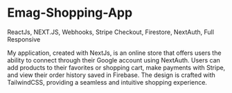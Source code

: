 # Emag-Shopping-App
ReactJs, NEXT.JS, Webhooks, Stripe Checkout, Firestore, NextAuth, Full Responsive




My application, created with NextJs, is an online store that offers users the ability to connect through their Google account using NextAuth. Users can add products to their favorites or shopping cart, make payments with Stripe, and view their order history saved in Firebase. The design is crafted with TailwindCSS, providing a seamless and intuitive shopping experience.
